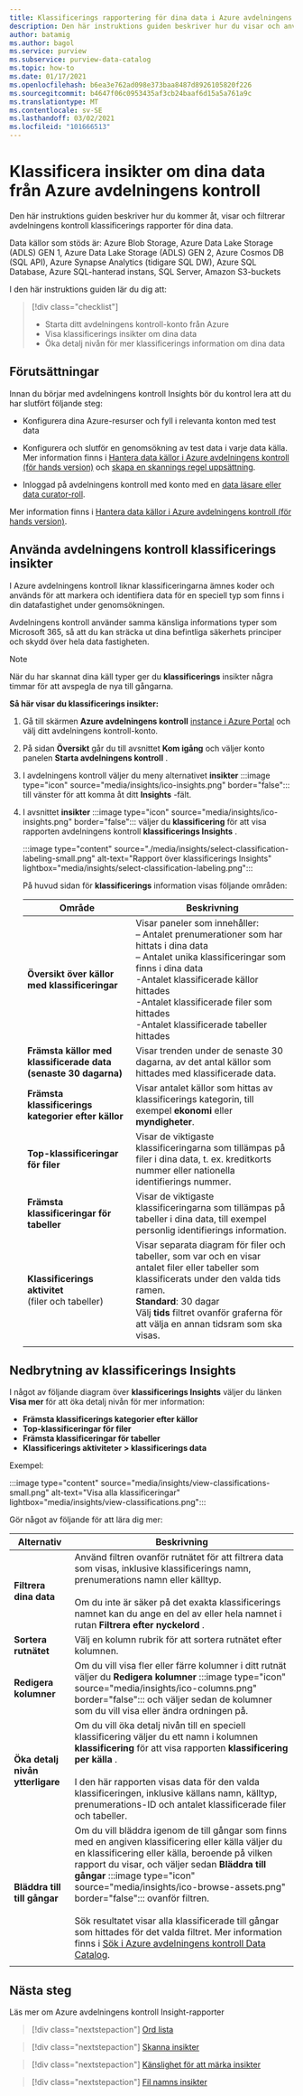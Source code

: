 ```yaml
---
title: Klassificerings rapportering för dina data i Azure avdelningens kontroll med hjälp av avdelningens kontroll Insights
description: Den här instruktions guiden beskriver hur du visar och använder avdelningens kontroll klassificerings rapportering på dina data.
author: batamig
ms.author: bagol
ms.service: purview
ms.subservice: purview-data-catalog
ms.topic: how-to
ms.date: 01/17/2021
ms.openlocfilehash: b6ea3e762ad098e373baa8487d8926105820f226
ms.sourcegitcommit: b4647f06c0953435af3cb24baaf6d15a5a761a9c
ms.translationtype: MT
ms.contentlocale: sv-SE
ms.lasthandoff: 03/02/2021
ms.locfileid: "101666513"
---
```

# <a name="classification-insights-about-your-data-from-azure-purview"></a>Klassificera insikter om dina data från Azure avdelningens kontroll

Den här instruktions guiden beskriver hur du kommer åt, visar och filtrerar avdelningens kontroll klassificerings rapporter för dina data.

Data källor som stöds är: Azure Blob Storage, Azure Data Lake Storage (ADLS) GEN 1, Azure Data Lake Storage (ADLS) GEN 2, Azure Cosmos DB (SQL API), Azure Synapse Analytics (tidigare SQL DW), Azure SQL Database, Azure SQL-hanterad instans, SQL Server, Amazon S3-buckets

I den här instruktions guiden lär du dig att:

> [!div class="checklist"]
> - Starta ditt avdelningens kontroll-konto från Azure
> - Visa klassificerings insikter om dina data
> - Öka detalj nivån för mer klassificerings information om dina data

## <a name="prerequisites"></a>Förutsättningar

Innan du börjar med avdelningens kontroll Insights bör du kontrol lera att du har slutfört följande steg:

- Konfigurera dina Azure-resurser och fyll i relevanta konton med test data

- Konfigurera och slutför en genomsökning av test data i varje data källa. Mer information finns i [Hantera data källor i Azure avdelningens kontroll (för hands version)](manage-data-sources.md) och [skapa en skannings regel uppsättning](create-a-scan-rule-set.md).

- Inloggad på avdelningens kontroll med konto med en [data läsare eller data curator-roll](catalog-permissions.md#azure-purviews-pre-defined-data-plane-roles).

Mer information finns i [Hantera data källor i Azure avdelningens kontroll (för hands version)](manage-data-sources.md).

## <a name="use-purview-classification-insights"></a>Använda avdelningens kontroll klassificerings insikter

I Azure avdelningens kontroll liknar klassificeringarna ämnes koder och används för att markera och identifiera data för en speciell typ som finns i din datafastighet under genomsökningen.

Avdelningens kontroll använder samma känsliga informations typer som Microsoft 365, så att du kan sträcka ut dina befintliga säkerhets principer och skydd över hela data fastigheten.

> [!NOTE]
> När du har skannat dina käll typer ger du **klassificerings** insikter några timmar för att avspegla de nya till gångarna.

**Så här visar du klassificerings insikter:**

1. Gå till skärmen **Azure avdelningens kontroll** [instance i Azure Portal](https://aka.ms/purviewportal) och välj ditt avdelningens kontroll-konto.

1. På sidan **Översikt** går du till avsnittet **Kom igång** och väljer konto panelen **Starta avdelningens kontroll** .

1. I avdelningens kontroll väljer du meny alternativet **insikter** :::image type="icon" source="media/insights/ico-insights.png" border="false"::: till vänster för att komma åt ditt **Insights** -fält.

1. I avsnittet **insikter** :::image type="icon" source="media/insights/ico-insights.png" border="false"::: väljer du **klassificering** för att visa rapporten avdelningens kontroll **klassificerings Insights** .

   :::image type="content" source="./media/insights/select-classification-labeling-small.png" alt-text="Rapport över klassificerings Insights" lightbox="media/insights/select-classification-labeling.png":::

   På huvud sidan för **klassificerings** information visas följande områden:

   |Område  |Beskrivning  |
   |---------|---------|
   |**Översikt över källor med klassificeringar**     |Visar paneler som innehåller: <br>– Antalet prenumerationer som har hittats i dina data <br>– Antalet unika klassificeringar som finns i dina data <br>-Antalet klassificerade källor hittades <br>-Antalet klassificerade filer som hittades <br>-Antalet klassificerade tabeller hittades         |
   |**Främsta källor med klassificerade data (senaste 30 dagarna)**     |Visar trenden under de senaste 30 dagarna, av det antal källor som hittades med klassificerade data.            |
   |**Främsta klassificerings kategorier efter källor**     |Visar antalet källor som hittas av klassificerings kategorin, till exempel **ekonomi** eller **myndigheter**.      |
   |**Top-klassificeringar för filer**     |Visar de viktigaste klassificeringarna som tillämpas på filer i dina data, t. ex. kreditkorts nummer eller nationella identifierings nummer.         |
   |**Främsta klassificeringar för tabeller**     | Visar de viktigaste klassificeringarna som tillämpas på tabeller i dina data, till exempel personlig identifierings information. |   
   |  **Klassificerings aktivitet** <br>(filer och tabeller) |  Visar separata diagram för filer och tabeller, som var och en visar antalet filer eller tabeller som klassificerats under den valda tids ramen. <br>**Standard**: 30 dagar<br>Välj **tids** filtret ovanför graferna för att välja en annan tidsram som ska visas.    |
   |    |    |

## <a name="classification-insights-drilldown"></a>Nedbrytning av klassificerings Insights

I något av följande diagram över **klassificerings Insights** väljer du länken **Visa mer** för att öka detalj nivån för mer information:

- **Främsta klassificerings kategorier efter källor**
- **Top-klassificeringar för filer**
- **Främsta klassificeringar för tabeller**
- **Klassificerings aktiviteter > klassificerings data**

Exempel:

:::image type="content" source="media/insights/view-classifications-small.png" alt-text="Visa alla klassificeringar" lightbox="media/insights/view-classifications.png":::

Gör något av följande för att lära dig mer:

|Alternativ  |Beskrivning  |
|---------|---------|
|**Filtrera dina data**     |  Använd filtren ovanför rutnätet för att filtrera data som visas, inklusive klassificerings namn, prenumerations namn eller källtyp. <br><br>Om du inte är säker på det exakta klassificerings namnet kan du ange en del av eller hela namnet i rutan **Filtrera efter nyckelord** .       |
|**Sortera rutnätet** |Välj en kolumn rubrik för att sortera rutnätet efter kolumnen. | 
|**Redigera kolumner**     |  Om du vill visa fler eller färre kolumner i ditt rutnät väljer du **Redigera kolumner** :::image type="icon" source="media/insights/ico-columns.png" border="false"::: och väljer sedan de kolumner som du vill visa eller ändra ordningen på.   |
|**Öka detalj nivån ytterligare**     | Om du vill öka detalj nivån till en speciell klassificering väljer du ett namn i kolumnen **klassificering** för att visa rapporten **klassificering per källa** . <br><br>I den här rapporten visas data för den valda klassificeringen, inklusive källans namn, källtyp, prenumerations-ID och antalet klassificerade filer och tabeller.      |
|**Bläddra till till gångar**     |  Om du vill bläddra igenom de till gångar som finns med en angiven klassificering eller källa väljer du en klassificering eller källa, beroende på vilken rapport du visar, och väljer sedan **Bläddra till gångar** :::image type="icon" source="media/insights/ico-browse-assets.png" border="false"::: ovanför filtren. <br><br>Sök resultatet visar alla klassificerade till gångar som hittades för det valda filtret.  Mer information finns i [Sök i Azure avdelningens kontroll Data Catalog](how-to-search-catalog.md).       |
| | |

## <a name="next-steps"></a>Nästa steg

Läs mer om Azure avdelningens kontroll Insight-rapporter
> [!div class="nextstepaction"]
> [Ord lista](glossary-insights.md)

> [!div class="nextstepaction"]
> [Skanna insikter](scan-insights.md)

> [!div class="nextstepaction"]
> [Känslighet för att märka insikter](./sensitivity-insights.md)

> [!div class="nextstepaction"]
> [Fil namns insikter](file-extension-insights.md)